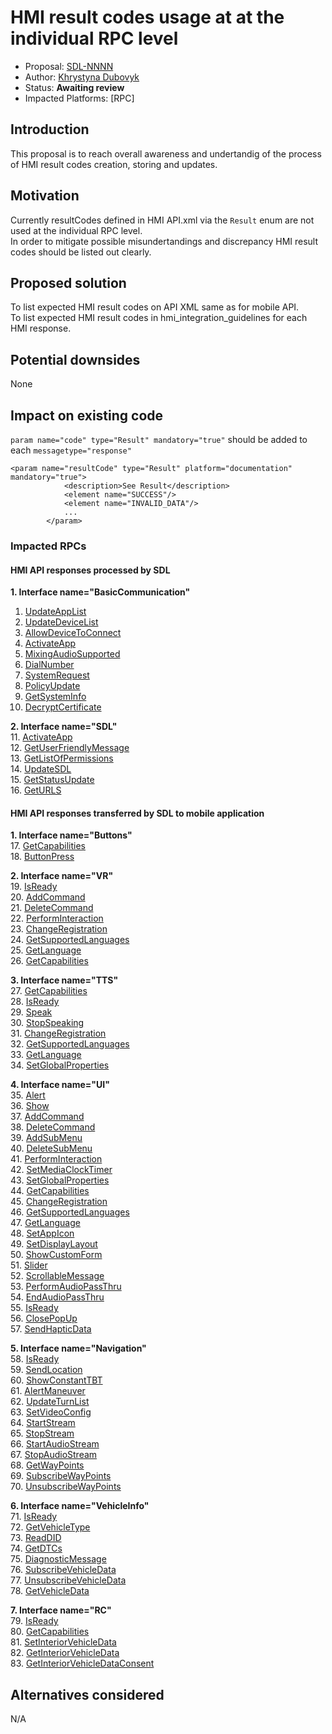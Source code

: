 # HMI result codes usage at at the individual RPC level

* Proposal: [SDL-NNNN](NNNN-filename.md)
* Author: [Khrystyna Dubovyk](https://github.com/KhrystynaDubovyk)
* Status: **Awaiting review**
* Impacted Platforms: [RPC]

## Introduction

This proposal is to reach overall awareness and undertandig of the process of HMI result codes creation, storing and updates.

## Motivation

Currently resultCodes defined in HMI API.xml via the `Result` enum are not used at the individual RPC level.  
In order to mitigate possible misundertandings and discrepancy HMI result codes should be listed out clearly.

## Proposed solution
To list expected HMI result codes on API XML same as for mobile API.  
To list expected HMI result codes in hmi_integration_guidelines for each HMI response.

## Potential downsides
None

## Impact on existing code
`param name="code" type="Result" mandatory="true"` should be added to each `messagetype="response"`  

```
<param name="resultCode" type="Result" platform="documentation" mandatory="true">
            <description>See Result</description>
            <element name="SUCCESS"/>
            <element name="INVALID_DATA"/>
            ...
        </param> 
```

### Impacted RPCs  
#### **HMI API responses processed by SDL**  
**1. Interface name="BasicCommunication"**
1. [UpdateAppList](https://github.com/smartdevicelink/sdl_core/blob/develop/src/components/interfaces/HMI_API.xml#L2771)
2. [UpdateDeviceList](https://github.com/smartdevicelink/sdl_core/blob/develop/src/components/interfaces/HMI_API.xml#L2779)
3. [AllowDeviceToConnect](https://github.com/smartdevicelink/sdl_core/blob/develop/src/components/interfaces/HMI_API.xml#L2797)
4. [ActivateApp](https://github.com/smartdevicelink/sdl_core/blob/develop/src/components/interfaces/HMI_API.xml#L2824)
5. [MixingAudioSupported](https://github.com/smartdevicelink/sdl_core/blob/develop/src/components/interfaces/HMI_API.xml#L2903)  
6. [DialNumber](https://github.com/smartdevicelink/sdl_core/blob/develop/src/components/interfaces/HMI_API.xml#L2918)  
7. [SystemRequest](https://github.com/smartdevicelink/sdl_core/blob/develop/src/components/interfaces/HMI_API.xml#L2964)  
8. [PolicyUpdate](https://github.com/smartdevicelink/sdl_core/blob/develop/src/components/interfaces/HMI_API.xml#L2988)  
9. [GetSystemInfo](https://github.com/smartdevicelink/sdl_core/blob/develop/src/components/interfaces/HMI_API.xml#L3041)  
10. [DecryptCertificate](https://github.com/smartdevicelink/sdl_core/blob/develop/src/components/interfaces/HMI_API.xml#L3065)  


**2. Interface name="SDL"**  
11. [ActivateApp](https://github.com/smartdevicelink/sdl_core/blob/develop/src/components/interfaces/HMI_API.xml#L4730)  
12. [GetUserFriendlyMessage](https://github.com/smartdevicelink/sdl_core/blob/develop/src/components/interfaces/HMI_API.xml#L4755)  
13. [GetListOfPermissions](https://github.com/smartdevicelink/sdl_core/blob/develop/src/components/interfaces/HMI_API.xml#L4797)  
14. [UpdateSDL](https://github.com/smartdevicelink/sdl_core/blob/develop/src/components/interfaces/HMI_API.xml#L4851)  
15. [GetStatusUpdate](https://github.com/smartdevicelink/sdl_core/blob/develop/src/components/interfaces/HMI_API.xml#L4859)  
16. [GetURLS](https://github.com/smartdevicelink/sdl_core/blob/develop/src/components/interfaces/HMI_API.xml#L4880)  

#### **HMI API responses transferred by SDL to mobile application**  
**1. Interface name="Buttons"**  
17. [GetCapabilities](https://github.com/smartdevicelink/sdl_core/blob/develop/src/components/interfaces/HMI_API.xml#L2669)  
18. [ButtonPress](https://github.com/smartdevicelink/sdl_core/blob/develop/src/components/interfaces/HMI_API.xml#L2691)  

**2. Interface name="VR"**  
19. [IsReady](https://github.com/smartdevicelink/sdl_core/blob/develop/src/components/interfaces/HMI_API.xml#L3084)  
20. [AddCommand](https://github.com/smartdevicelink/sdl_core/blob/develop/src/components/interfaces/HMI_API.xml#L3115)  
21. [DeleteCommand](https://github.com/smartdevicelink/sdl_core/blob/develop/src/components/interfaces/HMI_API.xml#L3132)  
22. [PerformInteraction](https://github.com/smartdevicelink/sdl_core/blob/develop/src/components/interfaces/HMI_API.xml#L3165)  
23. [ChangeRegistration](https://github.com/smartdevicelink/sdl_core/blob/develop/src/components/interfaces/HMI_API.xml#L3197)  
24. [GetSupportedLanguages](https://github.com/smartdevicelink/sdl_core/blob/develop/src/components/interfaces/HMI_API.xml#L3208)  
25. [GetLanguage](https://github.com/smartdevicelink/sdl_core/blob/develop/src/components/interfaces/HMI_API.xml#L3216)  
26. [GetCapabilities](https://github.com/smartdevicelink/sdl_core/blob/develop/src/components/interfaces/HMI_API.xml#L3222)  

**3. Interface name="TTS"**  
27. [GetCapabilities](https://github.com/smartdevicelink/sdl_core/blob/develop/src/components/interfaces/HMI_API.xml#L3234)  
28. [IsReady](https://github.com/smartdevicelink/sdl_core/blob/develop/src/components/interfaces/HMI_API.xml#L3251)  
29. [Speak](https://github.com/smartdevicelink/sdl_core/blob/develop/src/components/interfaces/HMI_API.xml#L3271)  
30. [StopSpeaking](https://github.com/smartdevicelink/sdl_core/blob/develop/src/components/interfaces/HMI_API.xml#L3277)  
31. [ChangeRegistration](https://github.com/smartdevicelink/sdl_core/blob/develop/src/components/interfaces/HMI_API.xml#L3298)  
32. [GetSupportedLanguages](https://github.com/smartdevicelink/sdl_core/blob/develop/src/components/interfaces/HMI_API.xml#L3309)  
33. [GetLanguage](https://github.com/smartdevicelink/sdl_core/blob/develop/src/components/interfaces/HMI_API.xml#L3317)  
34. [SetGlobalProperties](https://github.com/smartdevicelink/sdl_core/blob/develop/src/components/interfaces/HMI_API.xml#L3339)  

**4. Interface name="UI"**  
35. [Alert](https://github.com/smartdevicelink/sdl_core/blob/develop/src/components/interfaces/HMI_API.xml#L3377)  
36. [Show](https://github.com/smartdevicelink/sdl_core/blob/develop/src/components/interfaces/HMI_API.xml#L3419)  
37. [AddCommand](https://github.com/smartdevicelink/sdl_core/blob/develop/src/components/interfaces/HMI_API.xml#L3437)  
38. [DeleteCommand](https://github.com/smartdevicelink/sdl_core/blob/develop/src/components/interfaces/HMI_API.xml#L3448)  
39. [AddSubMenu](https://github.com/smartdevicelink/sdl_core/blob/develop/src/components/interfaces/HMI_API.xml#L3462)  
40. [DeleteSubMenu](https://github.com/smartdevicelink/sdl_core/blob/develop/src/components/interfaces/HMI_API.xml#L3473)  
41. [PerformInteraction](https://github.com/smartdevicelink/sdl_core/blob/develop/src/components/interfaces/HMI_API.xml#L3500)  
42. [SetMediaClockTimer](https://github.com/smartdevicelink/sdl_core/blob/develop/src/components/interfaces/HMI_API.xml#L3532)  
43. [SetGlobalProperties](https://github.com/smartdevicelink/sdl_core/blob/develop/src/components/interfaces/HMI_API.xml#L3556)  
44. [GetCapabilities](https://github.com/smartdevicelink/sdl_core/blob/develop/src/components/interfaces/HMI_API.xml#L3582)  
45. [ChangeRegistration](https://github.com/smartdevicelink/sdl_core/blob/develop/src/components/interfaces/HMI_API.xml#L3624)  
46. [GetSupportedLanguages](https://github.com/smartdevicelink/sdl_core/blob/develop/src/components/interfaces/HMI_API.xml#L3635)  
47. [GetLanguage](https://github.com/smartdevicelink/sdl_core/blob/develop/src/components/interfaces/HMI_API.xml#L3643)  
48. [SetAppIcon](https://github.com/smartdevicelink/sdl_core/blob/develop/src/components/interfaces/HMI_API.xml#L3661)  
49. [SetDisplayLayout](https://github.com/smartdevicelink/sdl_core/blob/develop/src/components/interfaces/HMI_API.xml#L3674)  
50. [ShowCustomForm](https://github.com/smartdevicelink/sdl_core/blob/develop/src/components/interfaces/HMI_API.xml#L3716)  
51. [Slider](https://github.com/smartdevicelink/sdl_core/blob/develop/src/components/interfaces/HMI_API.xml#L3768)  
52. [ScrollableMessage](https://github.com/smartdevicelink/sdl_core/blob/develop/src/components/interfaces/HMI_API.xml#L3789)  
53. [PerformAudioPassThru](https://github.com/smartdevicelink/sdl_core/blob/develop/src/components/interfaces/HMI_API.xml#L3810)  
54. [EndAudioPassThru](https://github.com/smartdevicelink/sdl_core/blob/develop/src/components/interfaces/HMI_API.xml#L3815)  
55. [IsReady](https://github.com/smartdevicelink/sdl_core/blob/develop/src/components/interfaces/HMI_API.xml#L3820)  
56. [ClosePopUp](https://github.com/smartdevicelink/sdl_core/blob/develop/src/components/interfaces/HMI_API.xml#L3831)  
57. [SendHapticData](https://github.com/smartdevicelink/sdl_core/blob/develop/src/components/interfaces/HMI_API.xml#L3863)  

**5. Interface name="Navigation"**  
58. [IsReady](https://github.com/smartdevicelink/sdl_core/blob/develop/src/components/interfaces/HMI_API.xml#L3872)  
59. [SendLocation](https://github.com/smartdevicelink/sdl_core/blob/develop/src/components/interfaces/HMI_API.xml#L3913)  
60. [ShowConstantTBT](https://github.com/smartdevicelink/sdl_core/blob/develop/src/components/interfaces/HMI_API.xml#L3950)  
61. [AlertManeuver](https://github.com/smartdevicelink/sdl_core/blob/develop/src/components/interfaces/HMI_API.xml#L3961)  
62. [UpdateTurnList](https://github.com/smartdevicelink/sdl_core/blob/develop/src/components/interfaces/HMI_API.xml#L3974)  
63. [SetVideoConfig](https://github.com/smartdevicelink/sdl_core/blob/develop/src/components/interfaces/HMI_API.xml#L3991)  
64. [StartStream](https://github.com/smartdevicelink/sdl_core/blob/develop/src/components/interfaces/HMI_API.xml#L4012)  
65. [StopStream](https://github.com/smartdevicelink/sdl_core/blob/develop/src/components/interfaces/HMI_API.xml#L4020)  
66. [StartAudioStream](https://github.com/smartdevicelink/sdl_core/blob/develop/src/components/interfaces/HMI_API.xml#L4031)  
67. [StopAudioStream](https://github.com/smartdevicelink/sdl_core/blob/develop/src/components/interfaces/HMI_API.xml#L4039)  
68. [GetWayPoints](https://github.com/smartdevicelink/sdl_core/blob/develop/src/components/interfaces/HMI_API.xml#L4062)  
69. [SubscribeWayPoints](https://github.com/smartdevicelink/sdl_core/blob/develop/src/components/interfaces/HMI_API.xml#L4081)  
70. [UnsubscribeWayPoints](https://github.com/smartdevicelink/sdl_core/blob/develop/src/components/interfaces/HMI_API.xml#L4088)  

**6. Interface name="VehicleInfo"**  
71. [IsReady](https://github.com/smartdevicelink/sdl_core/blob/develop/src/components/interfaces/HMI_API.xml#L4097)  
72. [GetVehicleType](https://github.com/smartdevicelink/sdl_core/blob/develop/src/components/interfaces/HMI_API.xml#L4105)  
73. [ReadDID](https://github.com/smartdevicelink/sdl_core/blob/develop/src/components/interfaces/HMI_API.xml#L4120)  
74. [GetDTCs](https://github.com/smartdevicelink/sdl_core/blob/develop/src/components/interfaces/HMI_API.xml#L4137)  
75. [DiagnosticMessage](https://github.com/smartdevicelink/sdl_core/blob/develop/src/components/interfaces/HMI_API.xml#L4166)  
76. [SubscribeVehicleData](https://github.com/smartdevicelink/sdl_core/blob/develop/src/components/interfaces/HMI_API.xml#L4255)  
77. [UnsubscribeVehicleData](https://github.com/smartdevicelink/sdl_core/blob/develop/src/components/interfaces/HMI_API.xml#L4413)  
78. [GetVehicleData](https://github.com/smartdevicelink/sdl_core/blob/develop/src/components/interfaces/HMI_API.xml#L4567)  

**7. Interface name="RC"**  
79. [IsReady](https://github.com/smartdevicelink/sdl_core/blob/develop/src/components/interfaces/HMI_API.xml#L4894)  
80. [GetCapabilities](https://github.com/smartdevicelink/sdl_core/blob/develop/src/components/interfaces/HMI_API.xml#L4903)  
81. [SetInteriorVehicleData](https://github.com/smartdevicelink/sdl_core/blob/develop/src/components/interfaces/HMI_API.xml#L4918)  
82. [GetInteriorVehicleData](https://github.com/smartdevicelink/sdl_core/blob/develop/src/components/interfaces/HMI_API.xml#L4936)  
83. [GetInteriorVehicleDataConsent](https://github.com/smartdevicelink/sdl_core/blob/develop/src/components/interfaces/HMI_API.xml#L4957)


## Alternatives considered
N/A
